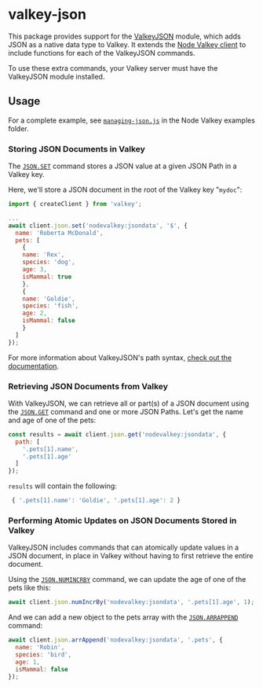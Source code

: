 # valkey-json

This package provides support for the [ValkeyJSON](https://valkey.io/docs/stack/json/) module, which adds JSON as a native data type to Valkey.  It extends the [Node Valkey client](https://github.com/valkey/node-valkey) to include functions for each of the ValkeyJSON commands.

To use these extra commands, your Valkey server must have the ValkeyJSON module installed.

## Usage

For a complete example, see [`managing-json.js`](https://github.com/valkey/node-valkey/blob/master/examples/managing-json.js) in the Node Valkey examples folder.

### Storing JSON Documents in Valkey

The [`JSON.SET`](https://valkey.io/commands/json.set/) command stores a JSON value at a given JSON Path in a Valkey key.

Here, we'll store a JSON document in the root of the Valkey key "`mydoc`":

```javascript
import { createClient } from 'valkey';

...
await client.json.set('nodevalkey:jsondata', '$', {
  name: 'Roberta McDonald',
  pets: [
    {
    name: 'Rex',
    species: 'dog',
    age: 3,
    isMammal: true
    },
    {
    name: 'Goldie',
    species: 'fish',
    age: 2,
    isMammal: false
    }
  ]
});
```

For more information about ValkeyJSON's path syntax, [check out the documentation](https://valkey.io/docs/stack/json/path/).

### Retrieving JSON Documents from Valkey

With ValkeyJSON, we can retrieve all or part(s) of a JSON document using the [`JSON.GET`](https://valkey.io/commands/json.get/) command and one or more JSON Paths.  Let's get the name and age of one of the pets:

```javascript
const results = await client.json.get('nodevalkey:jsondata', {
  path: [
    '.pets[1].name',
    '.pets[1].age'
  ]
});
```

`results` will contain the following:

```javascript
 { '.pets[1].name': 'Goldie', '.pets[1].age': 2 }
```

### Performing Atomic Updates on JSON Documents Stored in Valkey

ValkeyJSON includes commands that can atomically update values in a JSON document, in place in Valkey without having to first retrieve the entire document.

Using the [`JSON.NUMINCRBY`](https://valkey.io/commands/json.numincrby/) command, we can update the age of one of the pets like this:

```javascript
await client.json.numIncrBy('nodevalkey:jsondata', '.pets[1].age', 1);
```

And we can add a new object to the pets array with the [`JSON.ARRAPPEND`](https://valkey.io/commands/json.arrappend/) command:

```javascript
await client.json.arrAppend('nodevalkey:jsondata', '.pets', {
  name: 'Robin',
  species: 'bird',
  age: 1,
  isMammal: false
});
```
